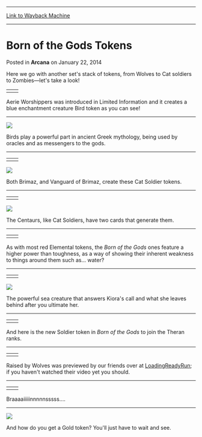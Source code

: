 
---
[Link to Wayback Machine](https://web.archive.org/web/20210429040058/https://magic.wizards.com/en/articles/archive/arcana/born-gods-tokens-2014-01-22)

[_metadata_:description]:- "Here we go with another set's stack of tokens, from Wolves to Cat soldiers to Zombies—let's take a look!   Aerie Worshippers was introduced in Limited Information and it creates a blue enchantment creature Bird token as you can see! Birds play a powerful part in ancient Greek mythology, being used by oracles and as messengers to the gods.   Both Brimaz, and Vanguard of Brimaz,"
[_metadata_:generator]:- "Drupal 7 (http://drupal.org)"
[_metadata_:node]:- "153011"
[_metadata_:publish_date]:- "2014-01-22"
[_metadata_:source]:- "div-main-content"
[_metadata_:title]:- "Born of the Gods Tokens"
[_metadata_:wayback_capture_timestamp]:- "2021-04-29 04:00:58"
[_metadata_:wayback_raw_url]:- "https://web.archive.org/web/20210429040058id_/https://magic.wizards.com/en/articles/archive/arcana/born-gods-tokens-2014-01-22"
[_metadata_:wayback_url]:- "https://magic.wizards.com/en/articles/archive/arcana/born-gods-tokens-2014-01-22"
---


Born of the Gods Tokens
=======================



 Posted in **Arcana**
 on January 22, 2014 










Here we go with another set's stack of tokens, from Wolves to Cat soldiers to Zombies—let's take a look!




|  |  |
| --- | --- |
|  |  |


Aerie Worshippers was introduced in Limited Information and it creates a blue enchantment creature Bird token as you can see!




---


![](https://media.wizards.com/images/magic/daily/arcana/arc1413_bird_w.jpg)

Birds play a powerful part in ancient Greek mythology, being used by oracles and as messengers to the gods.




---




|  |  |
| --- | --- |
|  |  |


![](https://media.wizards.com/images/magic/daily/arcana/arc1413_catsoldier.jpg)

Both Brimaz, and Vanguard of Brimaz, create these Cat Soldier tokens.




---




|  |  |
| --- | --- |
|  |  |


![](https://media.wizards.com/images/magic/daily/arcana/arc1413_centaur.jpg)

The Centaurs, like Cat Soldiers, have two cards that generate them.




---




|  |  |
| --- | --- |
|  |  |


As with most red Elemental tokens, the *Born of the Gods* ones feature a higher power than toughness, as a way of showing their inherent weakness to things around them such as... water?




---




|  |  |
| --- | --- |
|  |  |


![](https://media.wizards.com/images/magic/daily/arcana/arc1413_emblem.jpg)

The powerful sea creature that answers Kiora's call and what she leaves behind after you ultimate her.




---




|  |  |
| --- | --- |
|  |  |


And here is the new Soldier token in *Born of the Gods* to join the Theran ranks.




---




|  |  |
| --- | --- |
|  |  |


Raised by Wolves was previewed by our friends over at [LoadingReadyRun](http://loadingreadyrun.com/blog/2014/01/17/born-of-the-gods-spoiler/); if you haven't watched their video yet you should.




---




|  |  |
| --- | --- |
|  |  |


Braaaaiiiiinnnnnsssss....




---


![](https://media.wizards.com/images/magic/daily/arcana/arc1413_gold.jpg)

And how do you get a Gold token? You'll just have to wait and see.







